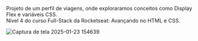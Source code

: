 Projeto de um perfil de viagens, onde exploraramos conceitos como Display Flex e variáveis CSS.
</br>
Nivel 4 do curso Full-Stack da Rocketseat: Avançando no HTML e CSS.
</br>


![Captura de tela 2025-01-23 154639](https://github.com/user-attachments/assets/10305b1f-c1c2-445a-91ee-b950a83501fb)
